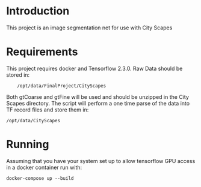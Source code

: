 # Introduction
This project is an image segmentation net for use with City Scapes

# Requirements
This project requires docker and Tensorflow 2.3.0.  Raw Data should be stored in:

        /opt/data/FinalProject/CityScapes
Both gtCoarse and gtFine will be used and should be unzipped in the City Scapes directory. The script will
perform a one time parse of the data into TF record files and store them in:

    /opt/data/CityScapes

# Running
Assuming that you have your system set up to allow tensorflow GPU access in a docker container run with:

    docker-compose up --build